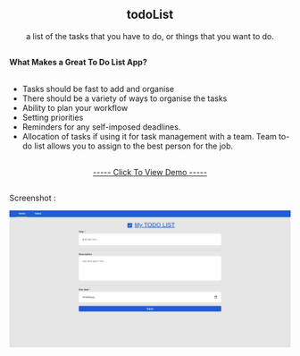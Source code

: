 <h2 align="center">todoList</h2>
<p align="center">a list of the tasks that you have to do, or things that you want to do.</p>
<h2></h2>
<div>
    <b>What Makes a Great To Do List App? </b>
    </br></br>
    <ul>
        <li>Tasks should be fast to add and organise</li>
        <li>There should be a variety of ways to organise the tasks</li>
        <li>Ability to plan your workflow</li>
        <li>Setting priorities</li>
        <li>Reminders for any self-imposed deadlines.</li>
        <li>Allocation of tasks if using it for task management with a team. Team to-do list allows you to assign to the best person for the job.</li>
    </ul>
</div>
<h2></h2>
<p align="center"><a href="https://kianejad.github.io/To-Do-List/">----- Click To View Demo -----</a></p>
<h2></h2>
<p>Screenshot : </p>
<img src="https://github.com/kianejad/To-Do-List/blob/master/screen-shot-todoList.png">
